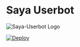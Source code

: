 # Saya Userbot
![Saya-Userbot Logo](https://telegra.ph/file/61e388f9e862eee4a486a.jpg)


[![Deploy](https://www.herokucdn.com/deploy/button.svg)](https://heroku.com/deploy?template=https://github.com/ferikunn/Saya-Userbot)
